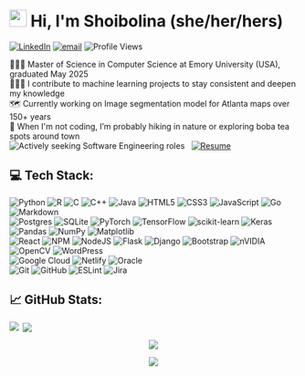 # <img src="https://media.giphy.com/media/hvRJCLFzcasrR4ia7z/giphy.gif" width="30px"> Hi, I'm Shoibolina (she/her/hers)
[![LinkedIn](https://img.shields.io/badge/LinkedIn-%230077B5.svg?logo=linkedin&logoColor=white)](https://linkedin.com/in/shoibolina-kaushik) [![email](https://img.shields.io/badge/Email-D14836?logo=gmail&logoColor=white)](mailto:shoibolina.kaushik@gmail.com) 
![Profile Views](https://komarev.com/ghpvc/?username=shoibolina&color=c133ff)
<!--
**shoibolina/shoibolina** is a ✨ _special_ ✨ repository because its `README.md` (this file) appears on your GitHub profile.

Here are some ideas to get you started:

- 🔭 I’m currently working on ...
- 
- 👯 I’m looking to collaborate on machine learning projects
- 🤔 I’m looking for help with ...
- 💬 Ask me about ...
- 📫 How to reach me: ...
- 😄 Pronouns: she/her/hers
- ⚡ Fun fact: When I'm not coding, I’m probably hiking in nature or xploring boba tea spots around town.
-->
👩🏻‍🎓 Master of Science in Computer Science at Emory University (USA), graduated May 2025 <br/>
👩🏻‍💻 I contribute to machine learning projects to stay consistent and deepen my knowledge <br/>
🗺️ Currently working on Image segmentation model for Atlanta maps over 150+ years <br/>
🌱 When I'm not coding, I’m probably hiking in nature or exploring boba tea spots around town <br/>
![Actively seeking Software Engineering roles](https://img.shields.io/badge/-Actively%20seeking%20Software%20Engineering%20roles-33ffef) &nbsp;
[![Resume](https://img.shields.io/badge/-View%20My%20Resume-3433ff)](https://drive.google.com/file/d/1H3yxL9vNDxR8dyM-WcmiayPajIPjcR-7/view?usp=sharing)


## 💻 Tech Stack:
![Python](https://img.shields.io/badge/python-3670A0?style=for-the-badge&logo=python&logoColor=ffdd54) ![R](https://img.shields.io/badge/r-%23276DC3.svg?style=for-the-badge&logo=r&logoColor=white) ![C](https://img.shields.io/badge/c-%2300599C.svg?style=for-the-badge&logo=c&logoColor=white) ![C++](https://img.shields.io/badge/c++-%2300599C.svg?style=for-the-badge&logo=c%2B%2B&logoColor=white) ![Java](https://img.shields.io/badge/java-%23ED8B00.svg?style=for-the-badge&logo=openjdk&logoColor=white) ![HTML5](https://img.shields.io/badge/html5-%23E34F26.svg?style=for-the-badge&logo=html5&logoColor=white) ![CSS3](https://img.shields.io/badge/css3-%231572B6.svg?style=for-the-badge&logo=css3&logoColor=white) ![JavaScript](https://img.shields.io/badge/javascript-%23323330.svg?style=for-the-badge&logo=javascript&logoColor=%23F7DF1E) ![Go](https://img.shields.io/badge/go-%2300ADD8.svg?style=for-the-badge&logo=go&logoColor=white) ![Markdown](https://img.shields.io/badge/markdown-%23000000.svg?style=for-the-badge&logo=markdown&logoColor=white) <br/>
![Postgres](https://img.shields.io/badge/postgres-%23316192.svg?style=for-the-badge&logo=postgresql&logoColor=white) ![SQLite](https://img.shields.io/badge/sqlite-%2307405e.svg?style=for-the-badge&logo=sqlite&logoColor=white) ![PyTorch](https://img.shields.io/badge/PyTorch-%23EE4C2C.svg?style=for-the-badge&logo=PyTorch&logoColor=white) ![TensorFlow](https://img.shields.io/badge/TensorFlow-%23FF6F00.svg?style=for-the-badge&logo=TensorFlow&logoColor=white) ![scikit-learn](https://img.shields.io/badge/scikit--learn-%23F7931E.svg?style=for-the-badge&logo=scikit-learn&logoColor=white) ![Keras](https://img.shields.io/badge/Keras-%23D00000.svg?style=for-the-badge&logo=Keras&logoColor=white) ![Pandas](https://img.shields.io/badge/pandas-%23150458.svg?style=for-the-badge&logo=pandas&logoColor=white) ![NumPy](https://img.shields.io/badge/numpy-%23013243.svg?style=for-the-badge&logo=numpy&logoColor=white) ![Matplotlib](https://img.shields.io/badge/Matplotlib-%23ffffff.svg?style=for-the-badge&logo=Matplotlib&logoColor=black) <br/>
![React](https://img.shields.io/badge/react-%2320232a.svg?style=for-the-badge&logo=react&logoColor=%2361DAFB) ![NPM](https://img.shields.io/badge/NPM-%23CB3837.svg?style=for-the-badge&logo=npm&logoColor=white) ![NodeJS](https://img.shields.io/badge/node.js-6DA55F?style=for-the-badge&logo=node.js&logoColor=white) ![Flask](https://img.shields.io/badge/flask-%23000.svg?style=for-the-badge&logo=flask&logoColor=white) ![Django](https://img.shields.io/badge/django-%23092E20.svg?style=for-the-badge&logo=django&logoColor=white) ![Bootstrap](https://img.shields.io/badge/bootstrap-%238511FA.svg?style=for-the-badge&logo=bootstrap&logoColor=white) ![nVIDIA](https://img.shields.io/badge/cuda-000000.svg?style=for-the-badge&logo=nVIDIA&logoColor=green) ![OpenCV](https://img.shields.io/badge/opencv-%23white.svg?style=for-the-badge&logo=opencv&logoColor=white) ![WordPress](https://img.shields.io/badge/WordPress-%23117AC9.svg?style=for-the-badge&logo=WordPress&logoColor=white) <br/>
![Google Cloud](https://img.shields.io/badge/GoogleCloud-%234285F4.svg?style=for-the-badge&logo=google-cloud&logoColor=white) ![Netlify](https://img.shields.io/badge/netlify-%23000000.svg?style=for-the-badge&logo=netlify&logoColor=#00C7B7) ![Oracle](https://img.shields.io/badge/Oracle-F80000?style=for-the-badge&logo=oracle&logoColor=white)<br/>
![Git](https://img.shields.io/badge/git-%23F05033.svg?style=for-the-badge&logo=git&logoColor=white) ![GitHub](https://img.shields.io/badge/github-%23121011.svg?style=for-the-badge&logo=github&logoColor=white) ![ESLint](https://img.shields.io/badge/ESLint-4B3263?style=for-the-badge&logo=eslint&logoColor=white) ![Jira](https://img.shields.io/badge/jira-%230A0FFF.svg?style=for-the-badge&logo=jira&logoColor=white)

<!--![Coding GIF](https://media4.giphy.com/media/v1.Y2lkPTc5MGI3NjExbnlwZjZycmxmOTB6dmE0MnRza2xwNzg2azN4aGM1M250MjJ6N3Y3aCZlcD12MV9pbnRlcm5hbF9naWZfYnlfaWQmY3Q9Zw/3oKIPnAiaMCws8nOsE/giphy.gif)

<img alt="Kitty Coding" src="https://media4.giphy.com/media/v1.Y2lkPTc5MGI3NjExbnlwZjZycmxmOTB6dmE0MnRza2xwNzg2azN4aGM1M250MjJ6N3Y3aCZlcD12MV9pbnRlcm5hbF9naWZfYnlfaWQmY3Q9Zw/3oKIPnAiaMCws8nOsE/giphy.gif" align="right" width="300px"/>-->

## 📈 GitHub Stats:
<!-- ![](https://github-readme-stats.vercel.app/api/top-langs/?username=shoibolina&theme=dark&hide_border=true&include_all_commits=false&count_private=true&layout=compact)<br/>
![](https://github-readme-stats.vercel.app/api?username=shoibolina&theme=dark&hide_border=true&include_all_commits=false&count_private=true)
![](https://nirzak-streak-stats.vercel.app/?user=shoibolina&theme=dark&hide_border=true)
![](https://quotes-github-readme.vercel.app/api?type=horizontal&theme=radical) -->

<!-- Top Languages -->
<p><img align="left" src="https://github-readme-stats.vercel.app/api/top-langs/?username=shoibolina&layout=compact&theme=dark&hide_border=true&count_private=true&cache_seconds=3600" /></p>

<!-- GitHub Stats -->
<p>&nbsp;<img align="center" src="https://github-readme-stats.vercel.app/api?username=shoibolina&show_icons=true&theme=dark&include_all_commits=true&count_private=true&hide_border=true&cache_seconds=3600" /></p>

<!-- GitHub Streak Stats -->
<p align="center"><img align="center" src="https://nirzak-streak-stats.vercel.app/?user=shoibolina&theme=dark&hide_border=true"/></p>
<!--  <p align="center"><img align="center" src="https://github-readme-streak-stats.herokuapp.com?user=shoibolina&theme=dark&hide_border=true&date_format=M%20j%5B%2C%20Y%5D&count_private=true" /></p>
![](https://nirzak-streak-stats.vercel.app/?user=shoibolina&theme=dark&hide_border=true) -->

<!--### 🖋️ Random Dev Quote -->
<div align="center">
  <img src="https://quotes-github-readme.vercel.app/api?type=horizontal&theme=radical">
</div>

<!--![](https://quotes-github-readme.vercel.app/api?type=horizontal&theme=radical)-->

<!--### 🗂️ Top Contributed Repo
![](https://github-contributor-stats.vercel.app/api?username=shoibolina&limit=5&theme=radical&combine_all_yearly_contributions=true) -->

<!--[![](https://visitcount.itsvg.in/api?id=shoibolina&icon=0&color=0)](https://visitcount.itsvg.in) 

[![Visitors](https://hits.seeyoufarm.com/api/count/incr/badge.svg?url=https://github.com/shoibolina&count_bg=%2379C83D&title_bg=%23555555&icon=github.svg&icon_color=%23E7E7E7&title=Profile+Visits&edge_flat=false)](https://github.com/shoibolina)-->

